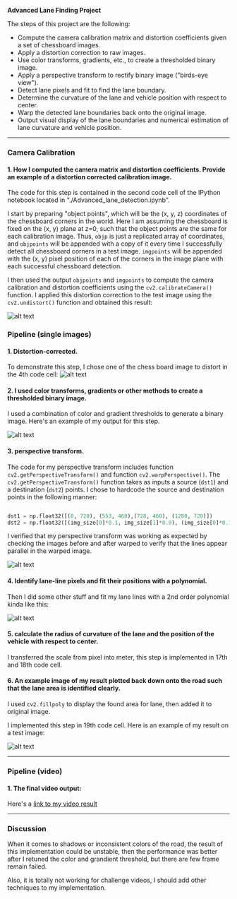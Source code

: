 

**Advanced Lane Finding Project**

The steps of this project are the following:

* Compute the camera calibration matrix and distortion coefficients given a set of chessboard images.
* Apply a distortion correction to raw images.
* Use color transforms, gradients, etc., to create a thresholded binary image.
* Apply a perspective transform to rectify binary image ("birds-eye view").
* Detect lane pixels and fit to find the lane boundary.
* Determine the curvature of the lane and vehicle position with respect to center.
* Warp the detected lane boundaries back onto the original image.
* Output visual display of the lane boundaries and numerical estimation of lane curvature and vehicle position.

[//]: # (Image References)

[image1]: ./examples/undistort_output.png "Undistorted"
[image2]: ./test_images/test1.jpg "Road Transformed"
[image3]: ./examples/binary_combo_example.png "Binary Example"
[image4]: ./examples/warped_straight_lines.png "Warp Example"
[image5]: ./examples/color_fit_lines.jpg "Fit Visual"
[image6]: ./examples/example_output.png "Output"
[video1]: ./output_videos/project_video.mp4 "Video"



  

---

### Camera Calibration

#### 1. How I computed the camera matrix and distortion coefficients. Provide an example of a distortion corrected calibration image.

The code for this step is contained in the second code cell of the IPython notebook located in "./Advanced_lane_detection.ipynb". 

I start by preparing "object points", which will be the (x, y, z) coordinates of the chessboard corners in the world. Here I am assuming the chessboard is fixed on the (x, y) plane at z=0, such that the object points are the same for each calibration image.  Thus, `objp` is just a replicated array of coordinates, and `objpoints` will be appended with a copy of it every time I successfully detect all chessboard corners in a test image.  `imgpoints` will be appended with the (x, y) pixel position of each of the corners in the image plane with each successful chessboard detection. 

I then used the output `objpoints` and `imgpoints` to compute the camera calibration and distortion coefficients using the `cv2.calibrateCamera()` function.  I applied this distortion correction to the test image using the `cv2.undistort()` function and obtained this result: 

![alt text][image1]

### Pipeline (single images)


#### 1. Distortion-corrected.

To demonstrate this step, I chose one of the chess board image to distort in the 4th code cell:
![alt text][image2]

#### 2. I used color transforms, gradients or other methods to create a thresholded binary image.

I used a combination of color and gradient thresholds to generate a binary image.  Here's an example of my output for this step. 

![alt text][image3]

#### 3. perspective transform.

The code for my perspective transform includes function `cv2.getPerspectiveTransform()` and function `cv2.warpPerspective()`. The `cv2.getPerspectiveTransform()` function takes as inputs a source (`dst1`) and a destination (`dst2`) points.  I chose to hardcode the source and destination points in the following manner:

```python

dst1 = np.float32([(0, 720), (553, 460),(728, 460), (1280, 720)])
dst2 = np.float32([(img_size[0]*0.1, img_size[1]*0.9), (img_size[0]*0.1, img_size[1]*0.1), (img_size[0]*0.9, img_size[1]*0.1), (img_size[0]*0.9, img_size[1]*0.9)])
```

I verified that my perspective transform was working as expected by checking the images before and after warped to verify that the lines appear parallel in the warped image.

![alt text][image4]

#### 4. Identify lane-line pixels and fit their positions with a polynomial.

Then I did some other stuff and fit my lane lines with a 2nd order polynomial kinda like this:

![alt text][image5]

#### 5. calculate the radius of curvature of the lane and the position of the vehicle with respect to center.

I transferred the scale from pixel into meter, this step is implemented in 17th and 18th code cell.

#### 6. An example image of my result plotted back down onto the road such that the lane area is identified clearly.

I used `cv2.fillpoly` to display the found area for lane, then added it to original image.

I implemented this step in 19th code cell.  Here is an example of my result on a test image:

![alt text][image6]

---

### Pipeline (video)

#### 1. The final video output:

Here's a [link to my video result](./output_videos/project_video.mp4)

---

### Discussion


When it comes to shadows or inconsistent colors of the road, the result of this implementation could be unstable, then the performance was better after I retuned the color and grandient threshold, but there are few frame remain failed.

Also, it is totally not working for challenge videos, I should add other techniques to my implementation.
